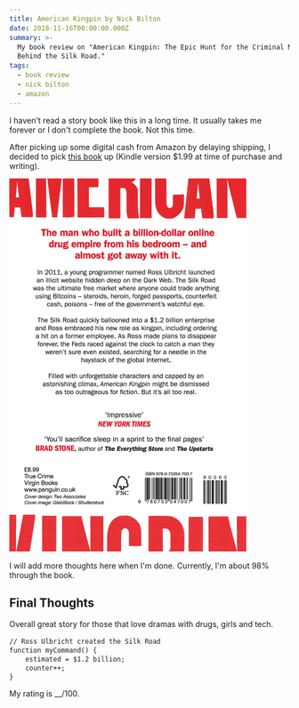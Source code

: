 ```yaml
---
title: American Kingpin by Nick Bilton
date: 2018-11-16T00:00:00.000Z
summary: >-
  My book review on "American Kingpin: The Epic Hunt for the Criminal Mastermind
  Behind the Silk Road."
tags:
  - book review
  - nick bilton
  - amazon
---
```

I haven't read a story book like this in a long time. It usually takes me forever or I don't complete the book. Not this time. 

After picking up some digital cash from Amazon by delaying shipping, I decided to pick [this book](https://amzn.to/2SYiAsT) up (Kindle version $1.99 at time of purchase and writing).

![american kingpin pdf](/static/img/american-kingpin-book.png)

I will add more thoughts here when I'm done. Currently, I'm about 98% through the book.

## Final Thoughts

Overall great story for those that love dramas with drugs, girls and tech.

```text/2-3
// Ross Ulbricht created the Silk Road
function myCommand() {
	estimated = $1.2 billion;
	counter++;
}
```

My rating is __/100.
